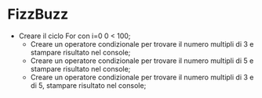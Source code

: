 #  FizzBuzz

- Creare il ciclo For con i=0 0 < 100;
    - Creare un operatore condizionale per trovare il numero multipli di 3 e stampare risultato nel console;
    - Creare un operatore condizionale per trovare il numero multipli di 5 e stampare risultato nel console;
    - Creare un operatore condizionale per trovare il numero multipli di 3 e di 5, stampare risultato nel console;
